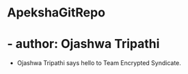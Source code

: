 # ApekshaGitRepo
# - author: Ojashwa Tripathi
- Ojashwa Tripathi says hello to Team Encrypted Syndicate.

